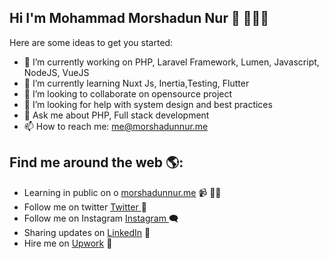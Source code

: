 ## Hi I'm Mohammad Morshadun Nur 👋 👤🇧🇩

<!--
**morshadunnur/morshadunnur** is a ✨ _special_ ✨ repository because its `README.md` (this file) appears on your GitHub profile.
-->
Here are some ideas to get you started:

- 🔭 I’m currently working on PHP, Laravel Framework, Lumen, Javascript, NodeJS, VueJS
- 🌱 I’m currently learning Nuxt Js, Inertia,Testing, Flutter
- 👯 I’m looking to collaborate on opensource project
- 🤔 I’m looking for help with system design and best practices
- 💬 Ask me about PHP, Full stack development
- 📫 How to reach me: me@morshadunnur.me

## Find me around the web 🌎:
- Learning in public on  o <a href="https://www.morshadunnur.me">morshadunnur.me</a> 📹 ✍🏾
- Follow me on twitter <a href="https://twitter.com/morshadun"> Twitter </a> 🏓
- Follow me on Instagram <a href="https://www.instagram.com/morshadunnur/"> Instagram </a> 🗨
- Sharing updates on <a href="https://www.linkedin.com/in/morshadunnur/">LinkedIn</a> 📸
- Hire me on <a href="https://www.upwork.com/freelancers/~01d12c79c2a30dbca2">Upwork</a> 💼

